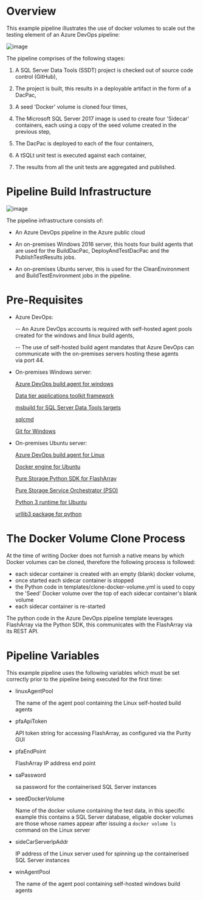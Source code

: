 # Overview

This example pipeline illustrates the use of docker volumes to scale out the testing element of an Azure DevOps pipeline: 

![image](https://user-images.githubusercontent.com/15145995/63097296-f2f21980-bf67-11e9-9693-d5521c31a6fb.png)

The pipeline comprises of the following stages:

1. A SQL Server Data Tools (SSDT) project is checked out of source code control (GitHub),

2. The project is built, this results in a deployable artifact in the form of a DacPac,

3. A seed 'Docker' volume is cloned four times,

4. The Microsoft SQL Server 2017 image is used to create four 'Sidecar' containers, each using a copy of the seed volume created in the previous step,

5. The DacPac is deployed to each of the four containers,

6. A tSQLt unit test is executed against each container,

7. The results from all the unit tests are aggregated and published.

# Pipeline Build Infrastructure

![image](https://user-images.githubusercontent.com/15145995/63102506-343bf680-bf73-11e9-8f7f-a50bee2cf746.png)

The pipeline infrastructure consists of:

- An Azure DevOps pipeline in the Azure public cloud

- An on-premises Windows 2016 server, this hosts four build agents that are used for the BuildDacPac, DeployAndTestDacPac and the PublishTestResults jobs.

- An on-premises Ubuntu server, this is used for the CleanEnvironment and BuildTestEnvironment jobs in the pipeline. 

# Pre-Requisites

- Azure DevOps:

    -- An Azure DevOps accounts is required with self-hosted agent pools created for the windows and linux build agents,
    
    -- The use of self-hosted build agent mandates that Azure DevOps can communicate with the on-premises servers hosting these agents  
       via port 44.

- On-premises Windows server:

    [Azure DevOps build agent for windows](https://docs.microsoft.com/en-us/azure/devops/pipelines/agents/v2-windows?view=azure-devops)

    [Data tier applications toolkit framework](https://www.microsoft.com/en-us/download/details.aspx?id=55114)
    
    [msbuild for SQL Server Data Tools targets](https://www.nuget.org/packages/Microsoft.Data.Tools.Msbuild/)

    [sqlcmd](https://docs.microsoft.com/en-us/sql/tools/sqlcmd-utility?view=sql-server-2017)

    [Git for Windows](https://git-scm.com/download/win)

- On-premises Ubuntu server:

   [Azure DevOps build agent for Linux](https://docs.microsoft.com/en-us/azure/devops/pipelines/agents/v2-linux?view=azure-devops)

   [Docker engine for Ubuntu](https://docs.docker.com/install/linux/docker-ce/ubuntu/)
   
   [Pure Storage Python SDK for FlashArray](https://pure-storage-python-rest-client.readthedocs.io/en/latest/installation.html)
   
   [Pure Storage Service Orchestrator (PSO)](https://hub.docker.com/r/purestorage/k8s/)
   
   [Python 3 runtime for Ubuntu](https://packages.ubuntu.com/xenial/python3-apt)
   
   [urllib3 package for python](https://github.com/urllib3/urllib3/issues/1392)
   
# The Docker Volume Clone Process   

At the time of writing Docker does not furnish a native means by which Docker volumes can be cloned, therefore the following process is followed:

- each sidecar container is created with an empty (blank) docker volume,
- once started each sidecar container is stopped
- the Python code in templates/clone-docker-volume.yml is used to copy the 'Seed' Docker volume over the top of each sidecar container's blank volume
- each sidecar container is re-started

The python code in the Azure DevOps pipeline template leverages FlashArray via the Python SDK, this communicates with the FlashArray via its REST API.

# Pipeline Variables

This example pipeline uses the following variables which must be set correctly prior to the pipeline being executed for the first time:

- linuxAgentPool

    The name of the agent pool containing the Linux self-hosted build agents

- pfaApiToken

    API token string for accessing FlashArray, as configured via the Purity GUI

- pfaEndPoint

    FlashArray IP address end point 

- saPassword

    sa password for the containerised SQL Server instances

- seedDockerVolume

    Name of the docker volume containing the test data, in this specific example this contains a SQL Server database, eligable docker       volumes are those whose names appear after issuing a `docker volume ls` command on the Linux server

- sideCarServerIpAddr

    IP address of the Linux server used for spinning up the containerised SQL Server instances

- winAgentPool

    The name of the agent pool containing self-hosted windows build agents

